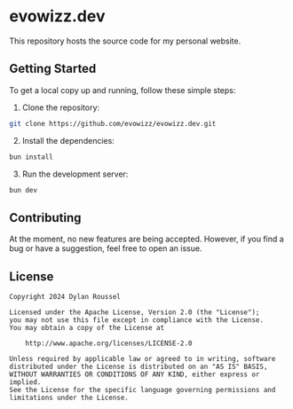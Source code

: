 # evowizz.dev

This repository hosts the source code for my personal website.

## Getting Started

To get a local copy up and running, follow these simple steps:

1. Clone the repository:
```bash
git clone https://github.com/evowizz/evowizz.dev.git
```

2. Install the dependencies:
```bash
bun install
```

3. Run the development server:
```bash
bun dev
```

## Contributing

At the moment, no new features are being accepted. However, if you find a bug or have a suggestion, feel free to open an issue.

## License

```text
Copyright 2024 Dylan Roussel

Licensed under the Apache License, Version 2.0 (the "License");
you may not use this file except in compliance with the License.
You may obtain a copy of the License at

    http://www.apache.org/licenses/LICENSE-2.0

Unless required by applicable law or agreed to in writing, software
distributed under the License is distributed on an "AS IS" BASIS,
WITHOUT WARRANTIES OR CONDITIONS OF ANY KIND, either express or implied.
See the License for the specific language governing permissions and
limitations under the License.
```